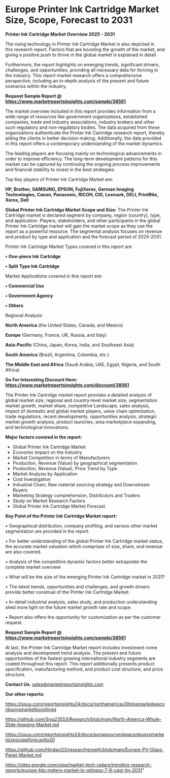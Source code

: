 # Europe Printer Ink Cartridge Market Size, Scope, Forecast to 2031

<Strong> Printer Ink Cartridge Market Overview 2025 - 2031</strong>

The rising technology in Printer Ink Cartridge Market is also depicted in this research report. Factors that are boosting the growth of the market, and giving a positive push to thrive in the global market is explained in detail.

Furthermore, the report highlights on emerging trends, significant drivers, challenges, and opportunities, providing all necessary data for thriving in the industry. This report market research offers a comprehensive perspective, including an in-depth analysis of the present and future scenarios within the industry.

<strong>Request Sample Report @ <a href=https://www.marketreportsinsights.com/sample/38561>https://www.marketreportsinsights.com/sample/38561</a></strong>

The market overview included in this report provides information from a wide range of resources like government organizations, established companies, trade and industry associations, industry brokers and other such regulatory and non-regulatory bodies. The data acquired from these organizations authenticate the Printer Ink Cartridge research report, thereby aiding the clients in better decision making. Additionally, the data provided in this report offers a contemporary understanding of the market dynamics.

The leading players are focusing mainly on technological advancements in order to improve efficiency. The long-term development patterns for this market can be captured by continuing the ongoing process improvements and financial stability to invest in the best strategies.

Top Key players of Printer Ink Cartridge Market are:

<strong>HP, Brother, SAMSUNG, EPSON, FujiXerox, German Imaging Technologies, Canon, Panasonic, RICOH, CIG, Lexmark, DELI, PrintRite, Xerox, Dell</strong>

<strong><b>Global Printer Ink Cartridge Market Scope and Size:</b></strong>
The Printer Ink Cartridge market is declared segment by company, region (country), type, and application. Players, stakeholders, and other participants in the global Printer Ink Cartridge market will gain the market scope as they use the report as a powerful resource. The segmental analysis focuses on revenue and product by type and application and the forecast period of 2025-2031.

Printer Ink Cartridge Market Types covered in this report are:

<strong>•  One-piece Ink Cartridge

•  Split Type Ink Cartridge</strong>

Market Applications covered in this report are:

<strong>•  Commercial Use

•  Government Agency

•  Others</strong> 

Regional Analysis

<strong>North America</strong> (the United States, Canada, and Mexico)

<strong>Europe</strong> (Germany, France, UK, Russia, and Italy)

<strong>Asia-Pacific</strong> (China, Japan, Korea, India, and Southeast Asia)

<strong>South America</strong> (Brazil, Argentina, Colombia, etc.)

<strong>The Middle East and Africa</strong> (Saudi Arabia, UAE, Egypt, Nigeria, and South Africa)

<strong>Go For Interesting Discount Here: <a href=https://www.marketreportsinsights.com/discount/38561>https://www.marketreportsinsights.com/discount/38561</a></strong>

The Printer Ink Cartridge market report provides a detailed analysis of global market size, regional and country-level market size, segmentation market growth, market share, competitive Landscape, sales analysis, impact of domestic and global market players, value chain optimization, trade regulations, recent developments, opportunities analysis, strategic market growth analysis, product launches, area marketplace expanding, and technological innovations.

<strong><b>Major factors covered in the report:</b></strong>
<ul>
  <li>Global Printer Ink Cartridge Market </li>
  <li>Economic Impact on the Industry</li>
  <li>Market Competition in terms of Manufacturers</li>
  <li>Production, Revenue (Value) by geographical segmentation</li>
  <li>Production, Revenue (Value), Price Trend by Type</li>
  <li>Market Analysis by Application</li>
  <li>Cost Investigation</li>
  <li>Industrial Chain, Raw material sourcing strategy and Downstream Buyers</li>
  <li>Marketing Strategy comprehension, Distributors and Traders</li>
  <li>Study on Market Research Factors</li>
  <li>Global Printer Ink Cartridge Market Forecast</li>
</ul>

<strong><b>Key Point of the Printer Ink Cartridge Market report:</b></strong>

• Geographical distribution, company profiling, and various other market segmentation are provided in the report.

• For better understanding of the global Printer Ink Cartridge market status, the accurate market valuation which comprises of size, share, and revenue are also covered.

• Analysis of the competitive dynamic factors better extrapolate the complete market overview

• What will be the size of the emerging Printer Ink Cartridge market in 2031?

• The latest trends, opportunities and challenges, and growth drivers provide better construal of the Printer Ink Cartridge Market.

• In-detail industrial analysis, sales study, and production understanding shed more light on the future market growth rate and scope.

• Report also offers the opportunity for customization as per the customer request.

<strong>Request Sample Report @ <a href=https://www.marketreportsinsights.com/sample/38561>https://www.marketreportsinsights.com/sample/38561</a></strong>

At last, the Printer Ink Cartridge Market report includes investment come analysis and development trend analysis. The present and future opportunities of the fastest growing international industry segments are coated throughout this report. This report additionally presents product specification, manufacturing method, and product cost structure, and price structure.

<strong>Contact Us:</strong>
sales@marketreportsinsights.com

<strong>Our other reports:</strong>

<a href=https://issuu.com/reportsinsights24/docs/northamericax39stopmarksbeaconbuoysmarketboostingg>https://issuu.com/reportsinsights24/docs/northamericax39stopmarksbeaconbuoysmarketboostingg</a>

<a href=https://github.com/Siya23553/Research/blob/main/North-America-Whole-Slide-Imaging-Market.md>https://github.com/Siya23553/Research/blob/main/North-America-Whole-Slide-Imaging-Market.md</a>

<a href=https://issuu.com/reportsinsights24/docs/europesurveybeaconbuoysmarketsizescopeforecastto20>https://issuu.com/reportsinsights24/docs/europesurveybeaconbuoysmarketsizescopeforecastto20</a>

<a href=https://github.com/Hindavi23/researchgrowth/blob/main/Europe-PV-Glass-Panel-Market.md>https://github.com/Hindavi23/researchgrowth/blob/main/Europe-PV-Glass-Panel-Market.md</a>

<a href=https://sites.google.com/view/market-tech-radars/trending-research-reports/europe-btu-meters-market-to-witness-7-8-cagr-by-2031>https://sites.google.com/view/market-tech-radars/trending-research-reports/europe-btu-meters-market-to-witness-7-8-cagr-by-2031</a>"
